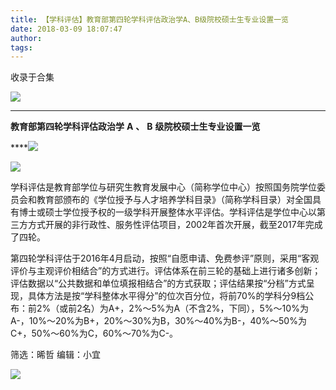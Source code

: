 ```yaml
---
title: 【学科评估】教育部第四轮学科评估政治学A、B级院校硕士生专业设置一览
date: 2018-03-09 18:07:47
author: 
tags: 
---
```



收录于合集

![](/images/3816/2.gif)

  

****

**教育部第四轮学科评估政治学** **A** **、** **B** **级院校硕士生专业设置一览**

  

 ****![](/images/3816/3.jpeg)  

![](/images/3816/4.jpeg)

学科评估是教育部学位与研究生教育发展中心（简称学位中心）按照国务院学位委员会和教育部颁布的《学位授予与人才培养学科目录》（简称学科目录）对全国具有博士或硕士学位授予权的一级学科开展整体水平评估。学科评估是学位中心以第三方方式开展的非行政性、服务性评估项目，2002年首次开展，截至2017年完成了四轮。

第四轮学科评估于2016年4月启动，按照“自愿申请、免费参评”原则，采用“客观评价与主观评价相结合”的方式进行。评估体系在前三轮的基础上进行诸多创新；评估数据以“公共数据和单位填报相结合”的方式获取；评估结果按“分档”方式呈现，具体方法是按“学科整体水平得分”的位次百分位，将前70%的学科分9档公布：前2%（或前2名）为A+，2%～5%为A（不含2%，下同），5%～10%为A-，10%～20%为B+，20%～30%为B，30%～40%为B-，40%～50%为C+，50%～60%为C，60%～70%为C-。

筛选：晞哲 编辑：小宜

![](/images/3816/5.gif)

  

